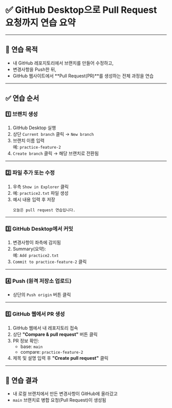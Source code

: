 
# ✅ GitHub Desktop으로 Pull Request 요청까지 연습 요약

---

## 📂 연습 목적

- 내 GitHub 레포지토리에서 브랜치를 만들어 수정하고,
- 변경사항을 Push한 뒤,
- GitHub 웹사이트에서 **Pull Request(PR)**를 생성하는 전체 과정을 연습

---

## ✅ 연습 순서

### 1️⃣ 브랜치 생성

1. GitHub Desktop 실행
2. 상단 `Current branch` 클릭 → `New branch`
3. 브랜치 이름 입력  
   예: `practice-feature-2`
4. `Create branch` 클릭 → 해당 브랜치로 전환됨

---

### 2️⃣ 파일 추가 또는 수정

1. 우측 `Show in Explorer` 클릭
2. 예: `practice2.txt` 파일 생성
3. 예시 내용 입력 후 저장  
   ```
   오늘은 pull request 연습입니다.
   ```

---

### 3️⃣ GitHub Desktop에서 커밋

1. 변경사항이 좌측에 감지됨
2. Summary(요약):  
   예: `Add practice2.txt`
3. `Commit to practice-feature-2` 클릭

---

### 4️⃣ Push (원격 저장소 업로드)

- 상단의 `Push origin` 버튼 클릭

---

### 5️⃣ GitHub 웹에서 PR 생성

1. GitHub 웹에서 내 레포지토리 접속
2. 상단 **"Compare & pull request"** 버튼 클릭
3. PR 정보 확인:
   - base: `main`
   - compare: `practice-feature-2`
4. 제목 및 설명 입력 후 **"Create pull request"** 클릭

---

## 🎯 연습 결과

- 내 로컬 브랜치에서 만든 변경사항이 GitHub에 올라갔고
- `main` 브랜치로 병합 요청(Pull Request)이 생성됨


